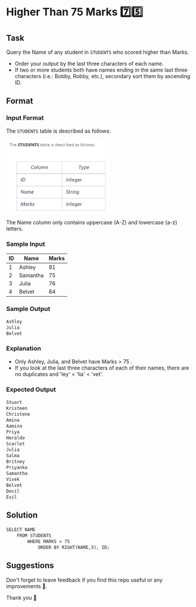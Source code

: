# Higher Than 75 Marks 7️⃣5️⃣


## Task

Query the Name of any student in `STUDENTS` who scored higher than  Marks. 

- Order your output by the last three characters of each name. 
- If two or more students both have names ending in the same last three characters (i.e.: Bobby, Robby, etc.), secondary sort them by ascending ID.

## Format

### Input Format

The `STUDENTS` table is described as follows:  

<img align="center" src="/Images/STUDENTS.png" alt="icon"/>

The Name column only contains uppercase (A-Z) and lowercase (a-z) letters.

### Sample Input

| ID  | Name     | Marks |
|-----|----------|-------|
| 1   | Ashley   | 81    |
| 2   | Samantha | 75    |
| 3   | Julia    | 76    |
| 4   | Belvet   | 84    |


### Sample Output

```
Ashley
Julia
Belvet
```

### Explanation

- Only Ashley, Julia, and Belvet have Marks > 75 . 
- If you look at the last three characters of each of their names, there are no duplicates and 'ley' < 'lia' < 'vet'.


### Expected Output

```
Stuart 
Kristeen 
Christene 
Amina 
Aamina 
Priya 
Heraldo 
Scarlet 
Julia 
Salma 
Britney 
Priyanka 
Samantha 
Vivek 
Belvet 
Devil 
Evil
```

## Solution

```
SELECT NAME  
    FROM STUDENTS 
        WHERE MARKS > 75
            ORDER BY RIGHT(NAME,3), ID;
```

## Suggestions

Don't forget to leave feedback if you find this repo useful or any improvements 💞.

Thank you 🧡
